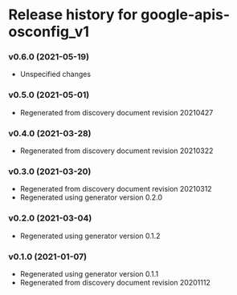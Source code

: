 # Release history for google-apis-osconfig_v1

### v0.6.0 (2021-05-19)

* Unspecified changes

### v0.5.0 (2021-05-01)

* Regenerated from discovery document revision 20210427

### v0.4.0 (2021-03-28)

* Regenerated from discovery document revision 20210322

### v0.3.0 (2021-03-20)

* Regenerated from discovery document revision 20210312
* Regenerated using generator version 0.2.0

### v0.2.0 (2021-03-04)

* Regenerated using generator version 0.1.2

### v0.1.0 (2021-01-07)

* Regenerated using generator version 0.1.1
* Regenerated from discovery document revision 20201112

